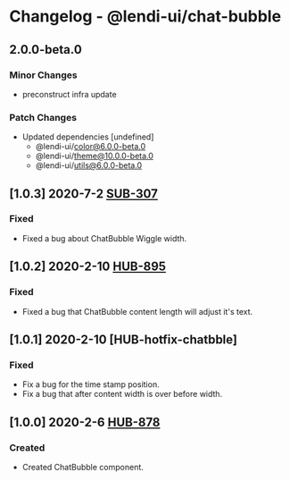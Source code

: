 # Changelog - @lendi-ui/chat-bubble

## 2.0.0-beta.0

### Minor Changes

- preconstruct infra update

### Patch Changes

- Updated dependencies [undefined]
  - @lendi-ui/color@6.0.0-beta.0
  - @lendi-ui/theme@10.0.0-beta.0
  - @lendi-ui/utils@6.0.0-beta.0

## [1.0.3] 2020-7-2 [SUB-307](https://creditandfinance.atlassian.net/browse/SUB-307)

### Fixed

- Fixed a bug about ChatBubble Wiggle width.

## [1.0.2] 2020-2-10 [HUB-895](https://creditandfinance.atlassian.net/browse.HUB-895)

### Fixed

- Fixed a bug that ChatBubble content length will adjust it's text.

## [1.0.1] 2020-2-10 [HUB-hotfix-chatbble]

### Fixed

- Fix a bug for the time stamp position.
- Fix a bug that after content width is over before width.

## [1.0.0] 2020-2-6 [HUB-878](https://creditandfinance.atlassian.net/browse.HUB-878)

### Created

- Created ChatBubble component.
